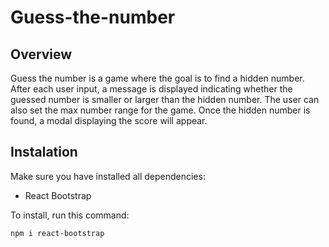 # Guess-the-number

## Overview
Guess the number is a game where the goal is to find a hidden number. After each user input, a message is displayed indicating whether the guessed number is smaller or larger than the hidden number. The user can also set the max number range for the game. Once the hidden number is found, a modal displaying the score will appear.

## Instalation
Make sure you have installed all dependencies:
- React Bootstrap

To install, run this command:
```
npm i react-bootstrap
```
